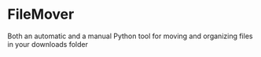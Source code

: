 # FileMover
Both an automatic and a manual Python tool for moving and organizing files in your downloads folder 

